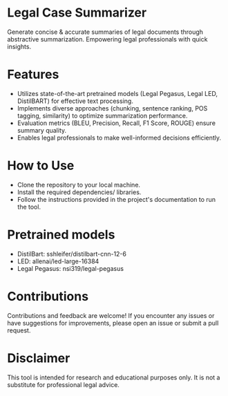 # Legal Case Summarizer
Generate concise &amp; accurate summaries of legal documents through abstractive summarization. Empowering legal professionals with quick insights.

# Features
* Utilizes state-of-the-art pretrained models (Legal Pegasus, Legal LED, DistilBART) for effective text processing.
* Implements diverse approaches (chunking, sentence ranking, POS tagging, similarity) to optimize summarization performance.
* Evaluation metrics (BLEU, Precision, Recall, F1 Score, ROUGE) ensure summary quality.
* Enables legal professionals to make well-informed decisions efficiently.

# How to Use
* Clone the repository to your local machine.
* Install the required dependencies/ libraries.
* Follow the instructions provided in the project's documentation to run the tool.

# Pretrained models
* DistilBart: sshleifer/distilbart-cnn-12-6
* LED: allenai/led-large-16384
* Legal Pegasus: nsi319/legal-pegasus

# Contributions
Contributions and feedback are welcome! If you encounter any issues or have suggestions for improvements, please open an issue or submit a pull request.

# Disclaimer
This tool is intended for research and educational purposes only. It is not a substitute for professional legal advice.
